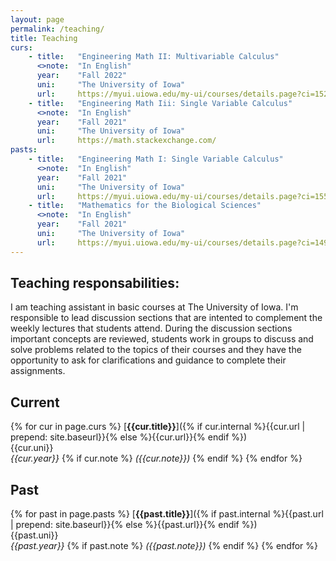 ```yaml
---
layout: page
permalink: /teaching/
title: Teaching
curs:
    - title:   "Engineering Math II: Multivariable Calculus"
      <>note:  "In English"
      year:    "Fall 2022"
      uni:     "The University of Iowa"
      url:     https://myui.uiowa.edu/my-ui/courses/details.page?ci=152065&id=953716
	- title:   "Engineering Math Iii: Single Variable Calculus"
      <>note:  "In English"
      year:    "Fall 2021"
      uni:     "The University of Iowa"
      url:     https://math.stackexchange.com/
pasts:
    - title:   "Engineering Math I: Single Variable Calculus"
      <>note:  "In English"
      year:    "Fall 2021"
      uni:     "The University of Iowa"
      url:     https://myui.uiowa.edu/my-ui/courses/details.page?ci=155573&id=941316 
    - title:   "Mathematics for the Biological Sciences"
      <>note:  "In English"
      year:    "Fall 2021"
      uni:     "The University of Iowa"
      url:     https://myui.uiowa.edu/my-ui/courses/details.page?ci=149667&id=941277
---
```


## Teaching responsabilities: 
I am teaching assistant in basic courses at The University of Iowa. I'm responsible to lead discussion sections that are intented to complement
the weekly lectures that students attend. During the discussion sections important concepts are reviewed,
students work in groups to discuss and solve problems related to the topics of their courses and they have the opportunity to ask for clarifications and
guidance to complete their assignments. 
## Current
{% for cur in page.curs %}
[**{{cur.title}}**]({% if cur.internal %}{{cur.url | prepend: site.baseurl}}{% else %}{{cur.url}}{% endif %})<br />
{{cur.uni}}<br />
*{{cur.year}}*
{% if cur.note %} *({{cur.note}})*
{% endif %}
{% endfor %}



## Past
{% for past in page.pasts %}
[**{{past.title}}**]({% if past.internal %}{{past.url | prepend: site.baseurl}}{% else %}{{past.url}}{% endif %})<br />
{{past.uni}}<br />
*{{past.year}}*
{% if past.note %} *({{past.note}})*
{% endif %}
{% endfor %}


